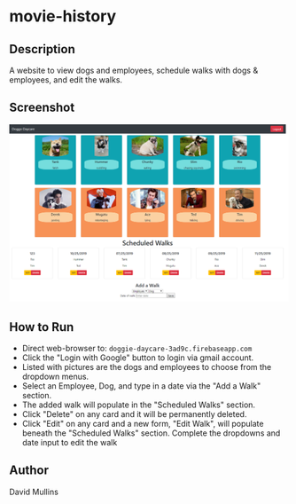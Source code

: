 # movie-history

## Description
A website to view dogs and employees, schedule walks with dogs & employees, and edit the walks.

## Screenshot
![image of dogs and employees](https://raw.githubusercontent.com/GitMullins/doggie-daycare/master/src/img/screenshot.PNG)

## How to Run
* Direct web-browser to: `doggie-daycare-3ad9c.firebaseapp.com`
* Click the "Login with Google" button to login via gmail account.
* Listed with pictures are the dogs and employees to choose from the dropdown menus.
* Select an Employee, Dog, and type in a date via the "Add a Walk" section.
* The added walk will populate in the "Scheduled Walks" section.
* Click "Delete" on any card and it will be permanently deleted.
* Click "Edit" on any card and a new form, "Edit Walk", will populate beneath the "Scheduled Walks" section. Complete the dropdowns and date input to edit the walk


## Author
David Mullins